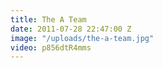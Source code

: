 ```yaml
---
title: The A Team
date: 2011-07-28 22:47:00 Z
image: "/uploads/the-a-team.jpg"
video: p856dtR4mms
---
```


